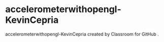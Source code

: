 # accelerometerwithopengl-KevinCepria
accelerometerwithopengl-KevinCepria created by Classroom for GitHub
.

